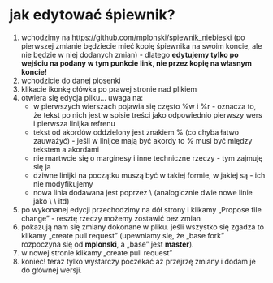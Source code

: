 # jak edytować śpiewnik?

1. wchodzimy na https://github.com/mplonski/spiewnik_niebieski (po pierwszej zmianie będziecie mieć kopię śpiewnika na swoim koncie, ale nie będzie w niej dodanych zmian) - dlatego **edytujemy tylko po wejściu na podany w tym punkcie link, nie przez kopię na własnym koncie!**
2. wchodzicie do danej piosenki
3. klikacie ikonkę ołówka po prawej stronie nad plikiem
4. otwiera się edycja pliku… uwaga na:
	- w pierwszych wierszach pojawia się często %w i %r - oznacza to, że tekst po nich jest w spisie treści jako odpowiednio pierwszy wers i pierwsza linijka refrenu
	- tekst od akordów oddzielony jest znakiem % (co chyba łatwo zauważyć) - jeśli w linijce mają być akordy to % musi być między tekstem a akordami
	- nie martwcie się o marginesy i inne techniczne rzeczy - tym zajmuję się ja
	- dziwne linijki na początku muszą być w takiej formie, w jakiej są - ich nie modyfikujemy
	- nowa linia dodawana jest poprzez \\ (analogicznie dwie nowe linie jako \\ \\ itd)
5. po wykonanej edycji przechodzimy na dół strony i klikamy „Propose file change” - resztę rzeczy możemy zostawić bez zmian
6. pokazują nam się zmiany dokonane w pliku. jeśli wszystko się zgadza to klikamy „create pull request” (upewniamy się, że „base fork” rozpoczyna się od __mplonski__, a „base” jest __master__).
7. w nowej stronie klikamy „create pull request”
8. koniec! teraz tylko wystarczy poczekać aż przejrzę zmiany i dodam je do głównej wersji.

